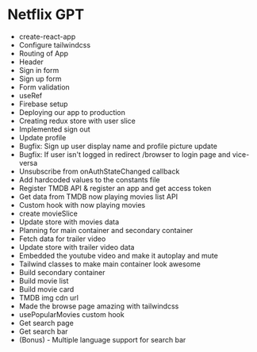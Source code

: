 # Netflix GPT

- create-react-app
- Configure tailwindcss
- Routing of App
- Header
- Sign in form
- Sign up form
- Form validation
- useRef
- Firebase setup
- Deploying our app to production
- Creating redux store with user slice
- Implemented sign out
- Update profile
- Bugfix: Sign up user display name and profile picture update
- Bugfix: If user isn't logged in redirect /browser to login page and vice-versa
- Unsubscribe from onAuthStateChanged callback
- Add hardcoded values to the constants file
- Register TMDB API & register an app and get access token
- Get data from TMDB now playing movies list API
- Custom hook with now playing movies
- create movieSlice
- Update store with movies data
- Planning for main container and secondary container
- Fetch data for trailer video
- Update store with trailer video data
- Embedded the youtube video and make it autoplay and mute
- Tailwind classes to make main container look awesome
- Build secondary container
- Build movie list
- Build movie card
- TMDB img cdn url
- Made the browse page amazing with tailwindcss
- usePopularMovies custom hook
- Get search page
- Get search bar
- (Bonus) - Multiple language support for search bar
